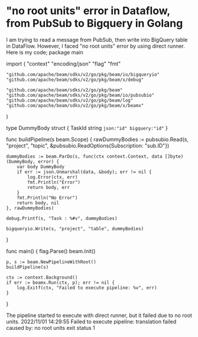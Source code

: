 
# "no root units" error in Dataflow, from PubSub to Bigquery in Golang

I am trying to read a message from PubSub, then write into BigQuery table in DataFlow. However, I faced "no root units" error by using direct runner.
Here is my code;
package main

import (
    "context"
    "encoding/json"
    "flag"
    "fmt"

    "github.com/apache/beam/sdks/v2/go/pkg/beam/io/bigqueryio"
    "github.com/apache/beam/sdks/v2/go/pkg/beam/x/debug"

    "github.com/apache/beam/sdks/v2/go/pkg/beam"
    "github.com/apache/beam/sdks/v2/go/pkg/beam/io/pubsubio"
    "github.com/apache/beam/sdks/v2/go/pkg/beam/log"
    "github.com/apache/beam/sdks/v2/go/pkg/beam/x/beamx"
)


type DummyBody struct {
        TaskId string `json:"id" bigquery:"id"`
    }


func buildPipeline(s beam.Scope) {
    rawDummyBodies := pubsubio.Read(s, "project", "topic", &pubsubio.ReadOptions{Subscription: "sub.ID"})

    dummyBodies := beam.ParDo(s, func(ctx context.Context, data []byte) (DummyBody, error) {
        var body DummyBody
        if err := json.Unmarshal(data, &body); err != nil {
            log.Error(ctx, err)
            fmt.Println("Error")
            return body, err
        }
        fmt.Println("No Error")
        return body, nil
    }, rawDummyBodies)

    debug.Printf(s, "Task : %#v", dummyBodies)

    bigqueryio.Write(s, "project", "table", dummyBodies)
}

func main() {
    flag.Parse()
    beam.Init()

    p, s := beam.NewPipelineWithRoot()
    buildPipeline(s)

    ctx := context.Background()
    if err := beamx.Run(ctx, p); err != nil {
        log.Exitf(ctx, "Failed to execute pipeline: %v", err)
    }
}

The pipeline started to execute with direct runner, but it failed due to no root units.
2022/11/01 14:29:55 Failed to execute pipeline: translation failed
caused by:
no root units
exit status 1

        